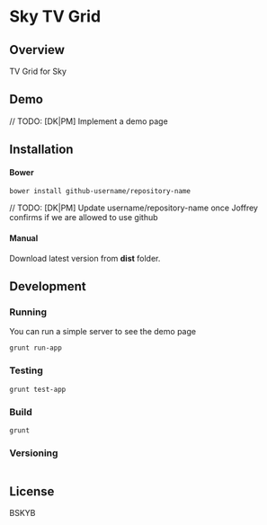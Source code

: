 # Sky TV Grid

## Overview
TV Grid for Sky

## Demo
// TODO: [DK|PM] Implement a demo page

## Installation
#### Bower
````
bower install github-username/repository-name
````
// TODO: [DK|PM] Update username/repository-name once Joffrey confirms if we are allowed to use github

#### Manual
Download latest version from **dist** folder.

## Development
### Running
You can run a simple server to see the demo page
````
grunt run-app
````

### Testing
````
grunt test-app
````

### Build
````
grunt
````

### Versioning
````

````

## License
BSKYB
